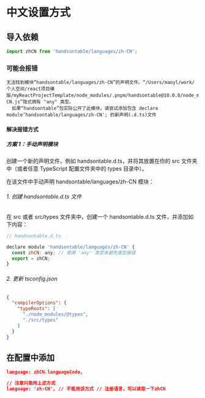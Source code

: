 # 中文设置方式

## 导入依赖

```javascript
import zhCN from 'handsontable/languages/zh-CN';
```

### 可能会报错
```text
无法找到模块“handsontable/languages/zh-CN”的声明文件。“/Users/maoyl/work/个人空间/react项目模版/myReactProjectTemplate/node_modules/.pnpm/handsontable@10.0.0/node_modules/handsontable/languages/zh-CN.js”隐式拥有 "any" 类型。
  如果“handsontable”包实际公开了此模块，请尝试添加包含 declare module‘handsontable/languages/zh-CN'; 的新声明(.d.ts)文件
```
#### 解决报错方式

##### 方案 1：手动声明模块

创建一个新的声明文件，例如 handsontable.d.ts，并将其放置在你的 src 文件夹中（或者任意 TypeScript 配置文件夹中的 types 目录中）。

在该文件中手动声明 handsontable/languages/zh-CN 模块：

###### 1. 创建 handsontable.d.ts 文件

在 src 或者 src/types 文件夹中，创建一个 handsontable.d.ts 文件，并添加如下内容：

```javascript
// handsontable.d.ts

declare module 'handsontable/languages/zh-CN' {
  const zhCN: any; // 使用 'any' 类型来避免类型报错
  export = zhCN;
}

```

###### 2. 更新 tsconfig.json

```json
{
  "compilerOptions": {
    "typeRoots": [
      "./node_modules/@types",
      "./src/types"
    ]
  }
}

```

## 在配置中添加

```json
language: zhCN.languageCode,

// 注意只能用上述方式
language: 'zh-CN', // 不能用该方式 // 注册语言，可以读取一下zhCN
```